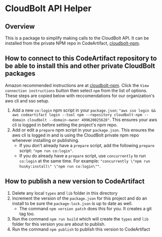 # CloudBolt API Helper

## Overview

This is a package to simplify making calls to the CloudBolt API. It can be installed from the private NPM repo in CodeArtifact, [cloudbolt-npm](https://console.aws.amazon.com/codesuite/codeartifact/d/499620025628/cloudbolt/r/cloudbolt-npm?region=us-east-1).

## How to connect to this CodeArtifact repository to be able to install this and other private CloudBolt packages

Amazon recommended instructions are at [cloudbolt-npm](https://console.aws.amazon.com/codesuite/codeartifact/d/499620025628/cloudbolt/r/cloudbolt-npm?region=us-east-1). Click the `View connection instructions` button then select `npm` from the list of options. These steps are copied below with reccomendations for our organization's aws cli and sso setup.

1. Add a new `co:login` npm script in your `package.json`: `"aws sso login && aws codeartifact login --tool npm --repository cloudbolt-npm --domain cloudbolt --domain-owner 499620025628"`. This ensures your aws cli is logged in before setting the project's npm repo.
1. Add or edit a `prepare` npm script in your `package.json`. This ensures the aws cli is logged in and is using the CloudBolt private npm repo whenever installing or publishing.
   - If you don't already have a `prepare` script, add the following `prepare` script: `"npm run co:login"`.
   - If you do already have a `prepare` script, use `concurrently` to run `co:login` at the same time. For example: `"concurrently \"npm run husky:install\" \"npm run co:login\""`.

## How to publish a new version to CodeArtifact

1. Delete any local `types` and `lib` folder in this directory
1. Increment the version of the `package.json` for this project and do an install to be sure the `package-lock.json` is up to date as well.
   - The command `npm version patch` does this for you. It creates a git tag too.
1. Run the command `npm run build` which will create the `types` and `lib` folder for this version you are about to publish.
1. Run the command `npm publish` to publish this version to CodeArtifact
